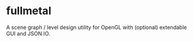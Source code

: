 # fullmetal
A scene graph / level design utility for OpenGL with (optional) extendable GUI and JSON IO.
